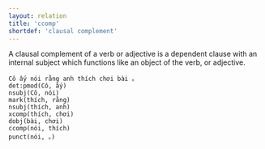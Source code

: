 ```yaml
---
layout: relation
title: 'ccomp'
shortdef: 'clausal complement'
---
```


A clausal complement of a verb or adjective is a dependent clause with an internal subject which
functions like an object of the verb, or adjective.

<pre><code class="language-sdparse">Cô ấy nói rằng anh thích chơi bài 。 
det:pmod(Cô, ấy)
nsubj(Cô, nói)
mark(thích, rằng)
nsubj(thích, anh)
xcomp(thích, chơi)
dobj(bài, chơi)
ccomp(nói, thích)
punct(nói, 。)

</code> </pre>
<!-- Interlanguage links updated Út zář 29 20:43:12 CEST 2020 -->
